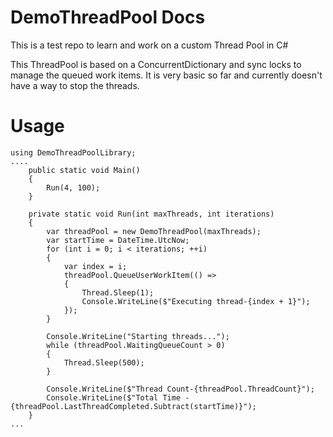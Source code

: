 ﻿# DemoThreadPool Docs
This is a test repo to learn and work on a custom Thread Pool in C#

This ThreadPool is based on a ConcurrentDictionary and sync locks to manage the queued work items. It is very basic so far and currently doesn't have a way to stop the threads.

# Usage
```
using DemoThreadPoolLibrary;
....
    public static void Main() 
    {
        Run(4, 100);
    }
    
    private static void Run(int maxThreads, int iterations)
    {
        var threadPool = new DemoThreadPool(maxThreads);
        var startTime = DateTime.UtcNow;
        for (int i = 0; i < iterations; ++i)
        {
            var index = i;
            threadPool.QueueUserWorkItem(() =>
            {
                Thread.Sleep(1);
                Console.WriteLine($"Executing thread-{index + 1}");
            });
        }

        Console.WriteLine("Starting threads...");
        while (threadPool.WaitingQueueCount > 0)
        {
            Thread.Sleep(500);
        }           

        Console.WriteLine($"Thread Count-{threadPool.ThreadCount}");
        Console.WriteLine($"Total Time - {threadPool.LastThreadCompleted.Subtract(startTime)}");
    }
...

```


